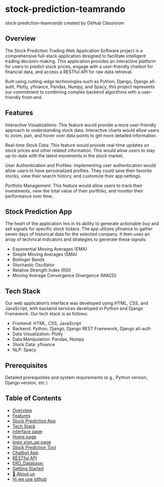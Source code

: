 # stock-prediction-teamrando
stock-prediction-teamrando created by GitHub Classroom



## Overview
The Stock Prediction Trading Web Application Software project is a comprehensive full-stack application designed to facilitate intelligent trading decision-making. This application provides an interactive platform for users to predict stock prices, engage with a user-friendly chatbot for financial data, and access a RESTful API for raw data retrieval.

Built using cutting-edge technologies such as Python, Django, Django all-auth, Plotly, yfinance, Pandas, Numpy, and Spacy, this project represents our commitment to combining complex backend algorithms with a user-friendly front-end.



## Features

Interactive Visualizations: This feature would provide a more user-friendly approach to understanding stock data. Interactive charts would allow users to zoom, pan, and hover over data points to get more detailed information.

Real-time Stock Data: This feature would provide real-time updates on stock prices and other related information. This would allow users to stay up-to-date with the latest movements in the stock market.

User Authentication and Profiles: Implementing user authentication would allow users to have personalized profiles. They could save their favorite stocks, view their search history, and customize their app settings.

Portfolio Management: This feature would allow users to track their investments, view the total value of their portfolio, and monitor their performance over time.


## Stock Prediction App

The heart of the application lies in its ability to generate actionable buy and sell signals for specific stock tickers. The app utilizes yfinance to gather seven days of historical data for the selected company. It then uses an array of technical indicators and strategies to generate these signals:

- Exponential Moving Averages (EMA)
- Simple Moving Averages (SMA)
- Bollinger Bands
- Stochastic Oscillator
- Relative Strength Index (RSI)
- Moving Average Convergence Divergence (MACD)



## Tech Stack

Our web application’s interface was developed using HTML, CSS, and JavaScript, with backend services developed in Python and Django Framework. Our tech stack is as follows:

- Frontend: HTML, CSS, JavaScript
- Backend: Python, Django, Django REST Framework, Django all-auth
- Data Visualization: Plotly
- Data Manipulation: Pandas, Numpy
- Stock Data: yfinance
- NLP: Spacy


## Prerequisites

Detailed prerequisites and system requirements (e.g., Python version, Django version, etc.)


## Table of Contents

 - [Overview](https://github.com/Python-E03/stock-prediction-teamrando#overview)
 - [Features](https://github.com/Python-E03/stock-prediction-teamrando#features)
 - [Stock Prediction App](https://github.com/Python-E03/stock-prediction-teamrando#stock-prediction-app)
 - [Tech Stack](https://github.com/Python-E03/stock-prediction-teamrando#tech-stack)
 - [interface page](https://github.com/Python-E03/stock-prediction-teamrando/blob/master/Documentation/interface_page.md#interface-page)
 - [Home page](https://github.com/Python-E03/stock-prediction-teamrando/blob/master/Documentation/Home_page.md#home-page)
 - [login sign_up page](https://github.com/Python-E03/stock-prediction-teamrando/blob/master/Documentation/login_sign_up_page.md#login-sign-up-page)
 - [Stock Prediction Tool](https://github.com/Python-E03/stock-prediction-teamrando/edit/master/Documentation/User_interface_Stock_Prediction_Tool.md#user-interface-stock-prediction-tool)
 - [Chatbot App](https://github.com/Python-E03/stock-prediction-teamrando/blob/master/Documentation/Chatbot_App.md#chatbot-app)
 - [RESTful API](https://github.com/Python-E03/stock-prediction-teamrando/blob/master/Documentation/RESTful_API.md#restful-api)
 - [ERD_Database:](https://github.com/Python-E03/stock-prediction-teamrando/edit/master/Documentation/ERD.md#erd-of-the-relevant-tables-of-our-database)
 - [Getting Started](https://github.com/Python-E03/stock-prediction-teamrando/blob/master/Documentation/Getting_Started.md#getting-started)
 - [🚀 About us](https://github.com/Python-E03/stock-prediction-teamrando/blob/master/Documentation/About_us.md#-about-us)
 - [Hi we use github](https://github.com/Python-E03/stock-prediction-teamrando/blob/master/Documentation/WE_USE_GITHUB.md#hi-we-use-github-)




